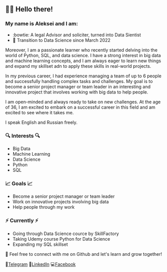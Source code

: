 ## 🙋‍♂️ Hello there!

### My name is Aleksei and I am:
* :bowtie: A legal Advisor and soliciter, turned into Data Sientist
* 🏃 Transition to Data Science since March 2022

Moreover, I am a passionate learner who recently started delving into the world of Python, SQL, and data science. I have a strong interest in big data and machine learning concepts, and I am always eager to learn new things and expand my skillset adn to apply these skills in real-world projects.


In my previous career, I had experience managing a team of up to 6 people and successfully handling complex tasks and challenges. My goal is to become a senior project manager or team leader in an interesting and innovative project that involves working with big data to help people.

I am open-minded and always ready to take on new challenges. At the age of 36, I am excited to embark on a successful career in this field and am excited to see where it takes me.

I speak English and Russian freely.

### 🔍 Interests 🔍

* Big Data
* Machine Learning
* Data Science
* Python
* SQL

### 📈 Goals 📈

* Become a senior project manager or team leader
* Work on innovative projects involving big data
* Help people through my work

### ⚡️ Currently ⚡️

* Going through Data Science cource by SkillFactory
* Taking Udemy course Python for Data Science
* Expanding my SQL skillset

🤝 Feel free to connect with me on Github and let's learn and grow together!

📱[Telegram](https://t.me/pjatkovsky)
👔[LinkedIn](https://www.linkedin.com/in/aleksei-bykov-vilnius/)
💻[Facebook](https://www.facebook.com/s.sovetnik/)

